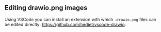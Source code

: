 ## Editing drawio.png images

Using VSCode you can install an extension with which `.drawio.png` files can be edited directly: https://github.com/hediet/vscode-drawio.
